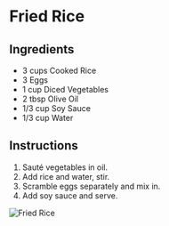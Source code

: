 # Fried Rice

## Ingredients
- 3 cups Cooked Rice  
- 3 Eggs  
- 1 cup Diced Vegetables  
- 2 tbsp Olive Oil  
- 1/3 cup Soy Sauce  
- 1/3 cup Water

## Instructions
1. Sauté vegetables in oil.
2. Add rice and water, stir.
3. Scramble eggs separately and mix in.
4. Add soy sauce and serve.

![Fried Rice](../../images/fried-rice.png)
